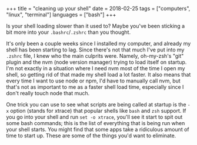 +++
title = "cleaning up your shell"
date = 2018-02-25
tags = ["computers", "linux", "terminal"]
languages = ["bash"]
+++

Is your shell loading slower than it used to? Maybe you've been sticking a bit more into your `.bashrc`/`.zshrc` than you thought.

It's only been a couple weeks since I installed my computer, and already my shell has been starting to lag. Since there's not that much I've put into my `.zshrc` file, I knew who the main culprits were. Namely, oh-my-zsh's "git" plugin and the nvm (node version manager) trying to load itself on startup. I'm not exactly in a situation where I need nvm most of the time I open my shell, so getting rid of that made my shell load a lot faster. It also means that every time I want to use node or npm, I'd have to manually call nvm, but that's not as important to me as a faster shell load time, especially since I don't really touch node that much.

One trick you can use to see what scripts are being called at startup is the `-x` option (stands for xtrace) that popular shells like `bash` and `zsh` support. If you go into your shell and run `set -o xtrace`, you'll see it start to spit out some bash commands; this is the list of everything that is being run when your shell starts. You might find that some apps take a ridiculous amount of time to start up. These are some of the things you'd want to eliminate.
